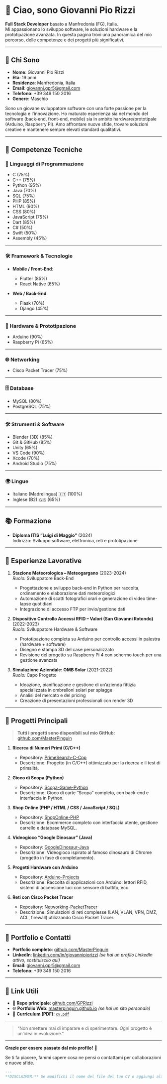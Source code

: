 # 👋 Ciao, sono Giovanni Pio Rizzi

**Full Stack Developer** basato a Manfredonia (FG), Italia.  
Mi appassionano lo sviluppo software, le soluzioni hardware e la prototipazione avanzata. In questa pagina trovi una panoramica del mio percorso, delle competenze e dei progetti più significativi.

---

## 🎯 Chi Sono

- **Nome**: Giovanni Pio Rizzi  
- **Età**: 19 anni  
- **Residenza**: Manfredonia, Italia  
- **Email**: [giovanni.gpr5@gmail.com](mailto:giovanni.gpr5@gmail.com)  
- **Telefono**: +39 349 150 2016  
- **Genere**: Maschio  

Sono un giovane sviluppatore software con una forte passione per la tecnologia e l'innovazione. Ho maturato esperienza sia nel mondo del software (back-end, front-end, mobile) sia in ambito hardware/prototipale (Arduino, Raspberry Pi). Amo affrontare nuove sfide, trovare soluzioni creative e mantenere sempre elevati standard qualitativi.

---

## 🚀 Competenze Tecniche

### 🔧 Linguaggi di Programmazione
- C (75%)  
- C++ (75%)  
- Python (95%)  
- Java (70%)  
- SQL (75%)  
- PHP (85%)  
- HTML (90%)  
- CSS (80%)  
- JavaScript (75%)  
- Dart (85%)  
- C# (50%)  
- Swift (50%)  
- Assembly (45%)  

---

### 🛠️ Framework & Tecnologie
- **Mobile / Front-End**:  
  - Flutter (85%)  
  - React Native (65%)  

- **Web / Back-End**:  
  - Flask (70%)  
  - Django (45%)  

---

### 🔩 Hardware & Prototipazione
- Arduino (90%)  
- Raspberry Pi (65%)  

---

### 🌐 Networking
- Cisco Packet Tracer (75%)  

---

### 🗄️ Database
- MySQL (80%)  
- PostgreSQL (75%)  

---

### 🛠️ Strumenti & Software
- Blender (3D) (85%)  
- Git & GitHub (85%)  
- Unity (65%)  
- VS Code (90%)  
- Xcode (70%)  
- Android Studio (75%)  

---

### 🌍 Lingue
- Italiano (Madrelingua) 🇮🇹 (100%)  
- Inglese (B2) 🇬🇧 (65%)  

---

## 📚 Formazione
- **Diploma ITIS “Luigi di Maggio”** (2024)  
  Indirizzo: Sviluppo software, elettronica, reti e prototipazione  

---

## 💼 Esperienze Lavorative

1. **Stazione Meteorologica – Meteogargano** (2023-2024)  
   *Ruolo:* Sviluppatore Back-End  
   - Progettazione e sviluppo back-end in Python per raccolta, ordinamento e elaborazione dati meteorologici  
   - Automazione di scatti fotografici orari e generazione di video time-lapse quotidiani  
   - Integrazione di accesso FTP per invio/gestione dati  

2. **Dispositivo Controllo Accessi RFID – Valori (San Giovanni Rotondo)** (2022-2023)  
   *Ruolo:* Sviluppatore Hardware & Software  
   - Prototipazione completa su Arduino per controllo accessi in palestra (hardware + software)  
   - Disegno e stampa 3D del case personalizzato  
   - Revisione del progetto su Raspberry Pi 4 con schermo touch per una gestione avanzata  

3. **Simulazione Aziendale: OMB Solar** (2021-2022)  
   *Ruolo:* Capo Progetto  
   - Ideazione, pianificazione e gestione di un’azienda fittizia specializzata in ombrelloni solari per spiagge  
   - Analisi del mercato e del pricing  
   - Creazione di presentazioni professionali con render 3D  

---

## 📂 Progetti Principali

> **Tutti i progetti sono disponibili sul mio GitHub:** [github.com/MasterPinguin](https://github.com/MasterPinguin)  

1. **Ricerca di Numeri Primi (C/C++)**  
   - Repository: [PrimeSearch-C-Cpp](https://github.com/MasterPinguin)  
   - Descrizione: Progetto (in C/C++) ottimizzato per la ricerca e il test di primalità.  

2. **Gioco di Scopa (Python)**  
   - Repository: [Scopa-Game-Python](https://github.com/MasterPinguin)  
   - Descrizione: Gioco di carte “Scopa” completo, con back-end e interfaccia in Python.  

3. **Shop Online (PHP / HTML / CSS / JavaScript / SQL)**  
   - Repository: [ShopOnline-PHP](https://github.com/MasterPinguin)  
   - Descrizione: Ecommerce completo con interfaccia utente, gestione carrello e database MySQL.  

4. **Videogioco “Google Dinosaur” (Java)**  
   - Repository: [GoogleDinosaur-Java](https://github.com/MasterPinguin)  
   - Descrizione: Videogioco ispirato al famoso dinosauro di Chrome (progetto in fase di completamento).  

5. **Progetti Hardware con Arduino**  
   - Repository: [Arduino-Projects](https://github.com/MasterPinguin)  
   - Descrizione: Raccolta di applicazioni con Arduino: lettori RFID, sistemi di accensione luci con sensore di battito, ecc.  

6. **Reti con Cisco Packet Tracer**  
   - Repository: [Networking-PacketTracer](https://github.com/MasterPinguin)  
   - Descrizione: Simulazioni di reti complesse (LAN, VLAN, VPN, DMZ, ACL, firewall) utilizzando Cisco Packet Tracer.  

---

## 🎨 Portfolio e Contatti

- **Portfolio completo**: [github.com/MasterPinguin](https://github.com/MasterPinguin)  
- **LinkedIn**: [linkedin.com/in/giovannipiorizzi](https://www.linkedin.com/search/results/all/?keywords=Giovanni%20Pio%20Rizzi) _(se hai un profilo LinkedIn attivo, sostituiscilo qui)_  
- **Email**: [giovanni.gpr5@gmail.com](mailto:giovanni.gpr5@gmail.com)  
- **Telefono**: +39 349 150 2016  

---

## 🔗 Link Utili

- 📂 **Repo principale**: [github.com/GPRizzi](https://github.com/GPRizzi)  
- 🌐 **Portfolio Web**: [masterpinguin.github.io](https://masterpinguin.github.io) _(se hai un sito personale)_  
- 📄 **Curriculum (PDF)**: [`cv.pdf`](cv.pdf)  

---

> “Non smettere mai di imparare e di sperimentare. Ogni progetto è un’idea in evoluzione.”

---

**Grazie per essere passato dal mio profilo!** 🚀  

Se ti fa piacere, fammi sapere cosa ne pensi o contattami per collaborazioni e nuove sfide.

```markdown
---
**DISCLAIMER:** Se modifichi il nome del file del tuo CV o aggiungi altri collegamenti (ad es. LinkedIn, sito web, ecc.), ricorda di aggiornare gli URL corrispondenti in questo README.
